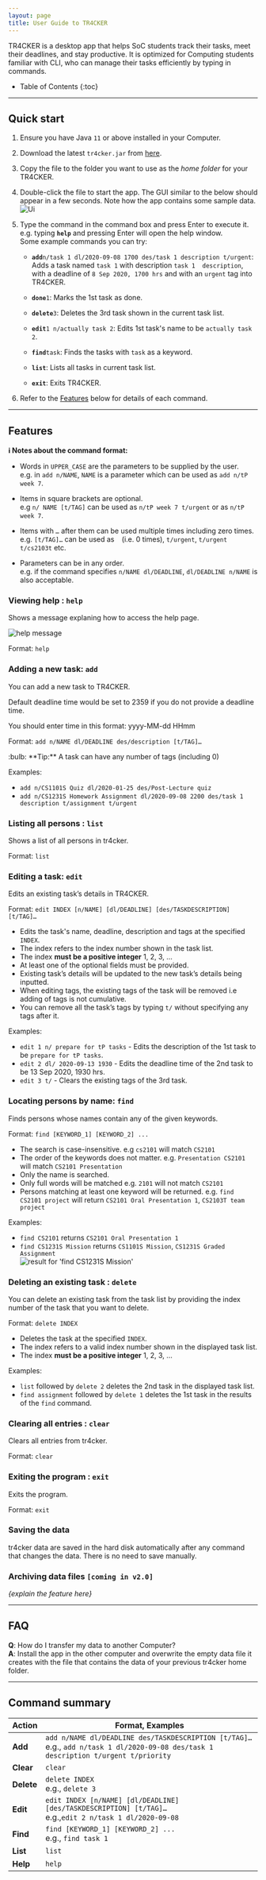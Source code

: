 ```yaml
---
layout: page
title: User Guide to TR4CKER
---
```


TR4CKER is a desktop app that helps SoC students track their tasks, meet their deadlines, and stay productive. It is 
optimized for Computing students familiar with CLI, who can manage their tasks efficiently by typing in commands.

* Table of Contents
{:toc}

--------------------------------------------------------------------------------------------------------------------

## Quick start

1. Ensure you have Java `11` or above installed in your Computer.

2. Download the latest `tr4cker.jar` from [here](https://github.com/AY2021S1-CS2103T-T10-2/tp/releases/tag/v1.1).

3. Copy the file to the folder you want to use as the _home folder_ for your TR4CKER.

4. Double-click the file to start the app. The GUI similar to the below should appear in a few seconds. Note how the app contains some sample data.<br>
   ![Ui](images/Ui.png)

5. Type the command in the command box and press Enter to execute it. e.g. typing **`help`** and pressing Enter will open the help window.<br>
   Some example commands you can try:
   
    * **`add`**`n/task 1 dl/2020-09-08 1700 des/task 1 description t/urgent`: Adds a task named `task 1` with description `task 1 
description`, with a deadline of `8 Sep 2020, 1700 hrs` and with an `urgent` tag into TR4CKER.

    * **`done`**`1`: Marks the 1st task as done.

    * **`delete`**`3`: Deletes the 3rd task shown in the current task list.

    * **`edit`**`1 n/actually task 2`: Edits 1st task's name to be `actually task 2`.

    * **`find`**`task`: Finds the tasks with `task` as a keyword.

    * **`list`**: Lists all tasks in current task list.

    * **`exit`**: Exits TR4CKER.

6. Refer to the [Features](#features) below for details of each command.

--------------------------------------------------------------------------------------------------------------------

## Features

<div markdown="block" class="alert alert-info">

**:information_source: Notes about the command format:**<br>

* Words in `UPPER_CASE` are the parameters to be supplied by the user.<br>
  e.g. in `add n/NAME`, `NAME` is a parameter which can be used as `add n/tP week 7`.

* Items in square brackets are optional.<br>
  e.g `n/ NAME [t/TAG]` can be used as `n/tP week 7 t/urgent` or as `n/tP week 7`.

* Items with `…` after them can be used multiple times including zero times.<br>
  e.g. `[t/TAG]…` can be used as ` ` (i.e. 0 times), `t/urgent`, `t/urgent t/cs2103t` etc.

* Parameters can be in any order.<br>
  e.g. if the command specifies `n/NAME dl/DEADLINE`, `dl/DEADLINE n/NAME` is also acceptable.

</div>

### Viewing help : `help`

Shows a message explaning how to access the help page.

![help message](images/helpMessage.png)

Format: `help`


### Adding a new task: `add`

You can add a new task to TR4CKER.

Default deadline time would be set to 2359 if you do not provide a deadline time.

You should enter time in this format: yyyy-MM-dd HHmm

Format: `add n/NAME dl/DEADLINE des/description [t/TAG]…​`

<div markdown="span" class="alert alert-primary">:bulb: **Tip:**
A task can have any number of tags (including 0)
</div>

Examples:
* `add n/CS1101S Quiz dl/2020-01-25 des/Post-Lecture quiz`
* `add n/CS1231S Homework Assignment dl/2020-09-08 2200 des/task 1 description t/assignment t/urgent`

### Listing all persons : `list`

Shows a list of all persons in tr4cker.

Format: `list`

### Editing a task: `edit`

Edits an existing task’s details in TR4CKER.

Format: `edit INDEX [n/NAME] [dl/DEADLINE] [des/TASKDESCRIPTION] [t/TAG]…​`

* Edits the task's name, deadline, description and tags at the specified `INDEX`. 
* The index refers to the index number shown in the task list.
* The index **must be a positive integer** 1, 2, 3, …​
* At least one of the optional fields must be provided.
* Existing task’s details will be updated to the new task’s details being inputted.
* When editing tags, the existing tags of the task will be removed i.e adding of tags is not cumulative.
* You can remove all the task’s tags by typing `t/` without specifying any tags after it.

Examples:
* `edit 1 n/ prepare for tP tasks` - Edits the description of the 1st task to be `prepare for tP tasks`.
* `edit 2 dl/ 2020-09-13 1930` - Edits the deadline time of the 2nd task to be 13 Sep 2020, 1930 hrs.
* `edit 3 t/` - Clears the existing tags of the 3rd task.

### Locating persons by name: `find`

Finds persons whose names contain any of the given keywords.

Format: `find [KEYWORD_1] [KEYWORD_2] ...`

* The search is case-insensitive. e.g `cs2101` will match `CS2101`
* The order of the keywords does not matter. e.g. `Presentation CS2101` will match `CS2101 Presentation`
* Only the name is searched.
* Only full words will be matched e.g. `2101` will not match `CS2101`
* Persons matching at least one keyword will be returned.
  e.g. `find CS2101 project` will return `CS2101 Oral Presentation 1`, `CS2103T team project`

Examples:
* `find CS2101` returns `CS2101 Oral Presentation 1`
* `find CS1231S Mission` returns `CS1101S Mission`, `CS1231S Graded Assignment`<br>
  ![result for 'find CS1231S Mission'](images/findCS1231SmissionResult.png)

### Deleting an existing task : `delete`

You can delete an existing task from the task list by providing the 
index number of the task that you want to delete.

Format: `delete INDEX`

* Deletes the task at the specified `INDEX`.
* The index refers to a valid index number shown in the displayed task list.
* The index **must be a positive integer** 1, 2, 3, …​

Examples:
* `list` followed by `delete 2` deletes the 2nd task in the displayed task list.
* `find assignment` followed by `delete 1` deletes the 1st task in the results of the `find` command.

### Clearing all entries : `clear`

Clears all entries from tr4cker.

Format: `clear`

### Exiting the program : `exit`

Exits the program.

Format: `exit`

### Saving the data

tr4cker data are saved in the hard disk automatically after any command that changes the data. There is no need to save manually.

### Archiving data files `[coming in v2.0]`

_{explain the feature here}_

--------------------------------------------------------------------------------------------------------------------

## FAQ

**Q**: How do I transfer my data to another Computer?<br>
**A**: Install the app in the other computer and overwrite the empty data file it creates with the file that contains the data of your previous tr4cker home folder.

--------------------------------------------------------------------------------------------------------------------

## Command summary

Action | Format, Examples
--------|------------------
**Add** | `add n/NAME dl/DEADLINE des/TASKDESCRIPTION [t/TAG]…​` <br> e.g., `add n/task 1 dl/2020-09-08 des/task 1 description t/urgent t/priority`
**Clear** | `clear`
**Delete** | `delete INDEX`<br> e.g., `delete 3`
**Edit** | `edit INDEX [n/NAME] [dl/DEADLINE] [des/TASKDESCRIPTION] [t/TAG]…​`<br> e.g.,`edit 2 n/task 1 dl/2020-09-08`
**Find** | `find [KEYWORD_1] [KEYWORD_2] ...`<br> e.g., `find task 1`
**List** | `list`
**Help** | `help`
